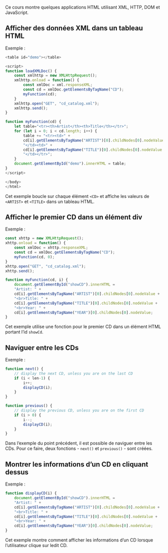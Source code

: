 Ce cours montre quelques applications HTML utilisant XML, HTTP, DOM et JavaScript.

## Afficher des données XML dans un tableau HTML

Exemple :

```js
<table id="demo"></table>

<script>
function loadXMLDoc() {
    const xmlhttp = new XMLHttpRequest();
    xmlhttp.onload = function() {
        const xmlDoc = xml.responseXML;
        const cd = xmlDoc.getElementsByTagName("CD");
        myFunction(cd);
    }
    xmlhttp.open("GET", "cd_catalog.xml");
    xmlhttp.send();
}

function myFunction(cd) {
    let table="<tr><th>Artist</th><th>Title</th></tr>";
    for (let i = 0; i < cd.length; i++) {
        table += "<tr><td>" +
        cd[i].getElementsByTagName("ARTIST")[0].childNodes[0].nodeValue +
        "</td><td>" +
        cd[i].getElementsByTagName("TITLE")[0].childNodes[0].nodeValue +
        "</td></tr>";
    }
    document.getElementById("demo").innerHTML = table;
}
</script>

</body>
</html>
```

Cet exemple boucle sur chaque élément ```<CD>``` et affiche les valeurs de ```<ARTIST>``` et ```<TITLE>``` dans un tableau HTML.

## Afficher le premier CD dans un élément div

Exemple :

```js
const xhttp = new XMLHttpRequest();
xhttp.onload = function() {
    const xmlDoc = xhttp.responseXML;
    const cd = xmlDoc.getElementsByTagName("CD");
    myFunction(cd, 0);
}
xhttp.open("GET", "cd_catalog.xml");
xhttp.send();

function myFunction(cd, i) {
    document.getElementById("showCD").innerHTML =
    "Artist: " +
    cd[i].getElementsByTagName("ARTIST")[0].childNodes[0].nodeValue +
    "<br>Title: " +
    cd[i].getElementsByTagName("TITLE")[0].childNodes[0].nodeValue +
    "<br>Year: " +
    cd[i].getElementsByTagName("YEAR")[0].childNodes[0].nodeValue;
}
```

Cet exemple utilise une fonction pour le premier CD dans un élément HTML portant l’id ```showCd```.

## Naviguer entre les CDs

Exemple :

```js
function next() {
    // display the next CD, unless you are on the last CD
    if (i < len-1) {
        i++;
        displayCD(i);
    }
}

function previous() {
    // display the previous CD, unless you are on the first CD
    if (i > 0) {
        i--;
        displayCD(i);
    }
}
```

Dans l’exemple du point précédent, il est possible de naviguer entre les CDs. Pour ce faire, deux fonctions - ```next()``` et ```previous()``` - sont créées.

## Montrer les informations d’un CD en cliquant dessus

Exemple :

```js
function displayCD(i) {
    document.getElementById("showCD").innerHTML =
    "Artist: " +
    cd[i].getElementsByTagName("ARTIST")[0].childNodes[0].nodeValue +
    "<br>Title: " +
    cd[i].getElementsByTagName("TITLE")[0].childNodes[0].nodeValue +
    "<br>Year: " +
    cd[i].getElementsByTagName("YEAR")[0].childNodes[0].nodeValue;
}
```

Cet exemple montre comment afficher les informations d’un CD lorsque l’utilisateur clique sur ledit CD.